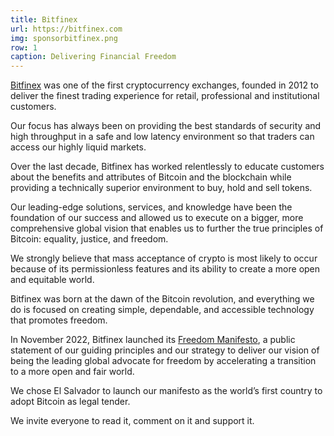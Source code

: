 ```yaml
---
title: Bitfinex
url: https://bitfinex.com
img: sponsorbitfinex.png
row: 1
caption: Delivering Financial Freedom
---
```


[Bitfinex](https://bitfinex.com) was one of the first cryptocurrency exchanges, founded in 2012 to deliver the finest trading experience for retail, professional and institutional customers.   <br>


Our focus has always been on providing the best standards of security and high throughput in a safe and low latency environment so that traders can access our highly liquid markets. <br>


Over the last decade, Bitfinex has worked relentlessly to educate customers about the benefits and attributes of Bitcoin and the blockchain while providing a technically superior environment to buy, hold and sell tokens.<br>


Our leading-edge solutions, services, and knowledge have been the foundation of our success and allowed us to execute on a bigger, more comprehensive global vision that enables us to further the true principles of Bitcoin: equality, justice, and freedom.<br>


We strongly believe that mass acceptance of crypto is most likely to occur because of its permissionless features and its ability to create a more open and equitable world.<br>


Bitfinex was born at the dawn of the Bitcoin revolution, and everything we do is focused on creating simple, dependable, and accessible technology that promotes freedom.<br>


In November 2022, Bitfinex launched its [Freedom Manifesto](https://blog.bitfinex.com/announcements/the-bitfinex-freedom-manifesto/), a public statement of our guiding principles and our strategy to deliver our vision of being the leading global advocate for freedom by accelerating a transition to a more open and fair world.<br>


We chose El Salvador to launch our manifesto as the world’s first country to adopt Bitcoin as legal tender.<br>


We invite everyone to read it, comment on it and support it.<br>



